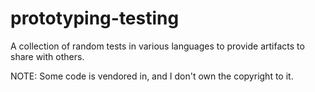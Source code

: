 # prototyping-testing
A collection of random tests in various languages to provide artifacts to share with others.

NOTE: Some code is vendored in, and I don't own the copyright to it.

